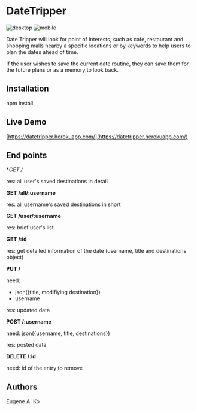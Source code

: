 # DateTripper

![desktop](https://github.com/eako0508/DateTripper/blob/feature/mvp-client-with-mock-data/img/Screenshots/desktop/adding_places_desktop.png)
![mobile](https://github.com/eako0508/DateTripper/blob/feature/mvp-client-with-mock-data/img/Screenshots/mobile/Main_mobile.PNG)

Date Tripper will look for point of interests, such as cafe, restaurant and shopping malls nearby a specific locations or by keywords to help users to plan the dates ahead of time.

If the user wishes to save the current date routine, they can save them for the future plans or as a memory to look back.


## Installation

npm install


## Live Demo

[https://datetripper.herokuapp.com/](https://datetripper.herokuapp.com/)





## End points

**GET /*

res: all user's saved destinations in detail

**GET /all/:username**

res: all username's saved destinations in short

**GET /user/:username**

res: brief user's list


**GET /:id**

res: get detailed information of the date
(username, title and destinations object)


**PUT /**

need: 

 - json({title, modifiying destination})
 - username
 
res: updated data


**POST /:username**

need: json({username, title, destinations})

res: posted data


**DELETE /:id**

need: id of the entry to remove


## Authors

Eugene A. Ko
